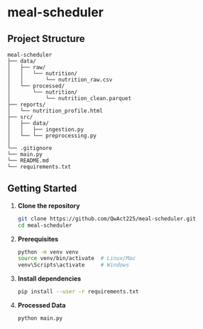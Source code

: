 # meal-scheduler

## Project Structure
```
meal-scheduler
├── data/
│   ├── raw/
│   │   └── nutrition/
│   │       └── nutrition_raw.csv
│   └── processed/
│       └── nutrition/
│           └── nutrition_clean.parquet
├── reports/
│   └── nutrition_profile.html
├── src/
│   ├── data/
│   │   ├── ingestion.py
│   └── └── preprocessing.py
│
└── .gitignore
└── main.py   
└── README.md
└── requirements.txt
```

## Getting Started

1. **Clone the repository**

    ```bash
    git clone https://github.com/QwAct225/meal-scheduler.git
    cd meal-scheduler
    ```

2. **Prerequisites**

    ```bash
    python -m venv venv
    source venv/bin/activate  # Linux/Mac
    venv\Scripts\activate     # Windows
    ```

3. **Install dependencies**

    ```bash
    pip install --user -r requirements.txt
    ```

4. **Processed Data**

    ```bash
    python main.py
    ```